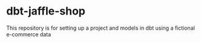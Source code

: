# dbt-jaffle-shop
This repository is for setting up a project and models in dbt using a fictional e-commerce data
